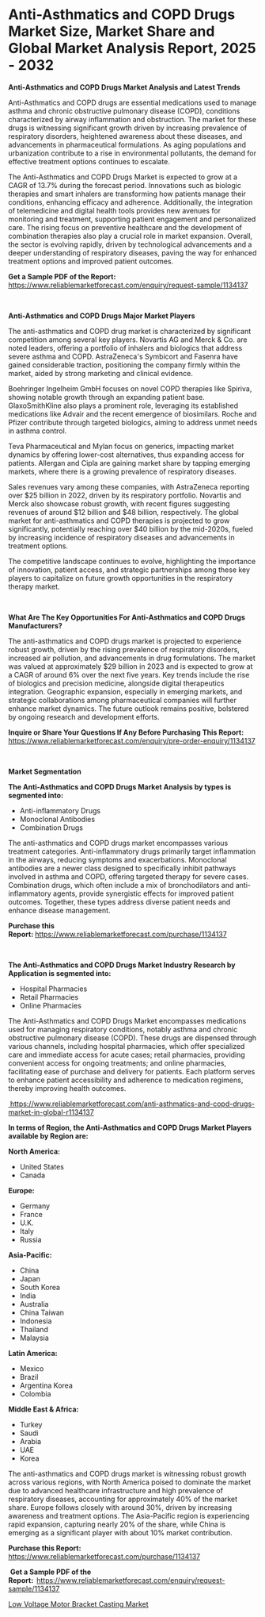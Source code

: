 <p><h1>Anti-Asthmatics and COPD Drugs Market Size, Market Share and Global Market Analysis Report, 2025 - 2032</h1></p><p><strong>Anti-Asthmatics and COPD Drugs Market Analysis and Latest Trends</strong></p>
<p><p>Anti-Asthmatics and COPD drugs are essential medications used to manage asthma and chronic obstructive pulmonary disease (COPD), conditions characterized by airway inflammation and obstruction. The market for these drugs is witnessing significant growth driven by increasing prevalence of respiratory disorders, heightened awareness about these diseases, and advancements in pharmaceutical formulations. As aging populations and urbanization contribute to a rise in environmental pollutants, the demand for effective treatment options continues to escalate.</p><p>The Anti-Asthmatics and COPD Drugs Market is expected to grow at a CAGR of 13.7% during the forecast period. Innovations such as biologic therapies and smart inhalers are transforming how patients manage their conditions, enhancing efficacy and adherence. Additionally, the integration of telemedicine and digital health tools provides new avenues for monitoring and treatment, supporting patient engagement and personalized care. The rising focus on preventive healthcare and the development of combination therapies also play a crucial role in market expansion. Overall, the sector is evolving rapidly, driven by technological advancements and a deeper understanding of respiratory diseases, paving the way for enhanced treatment options and improved patient outcomes.</p></p>
<p><strong>Get a Sample PDF of the Report:&nbsp;</strong> <a href="https://www.reliablemarketforecast.com/enquiry/request-sample/1134137?utm_campaign=2324&utm_medium=2&utm_source=Github&utm_content=ia&utm_term=25032025&utm_id=anti-asthmatics-and-copd-drugs">https://www.reliablemarketforecast.com/enquiry/request-sample/1134137</a></p>
<p>&nbsp;</p>
<p><strong>Anti-Asthmatics and COPD Drugs Major Market Players</strong></p>
<p><p>The anti-asthmatics and COPD drug market is characterized by significant competition among several key players. Novartis AG and Merck & Co. are noted leaders, offering a portfolio of inhalers and biologics that address severe asthma and COPD. AstraZeneca's Symbicort and Fasenra have gained considerable traction, positioning the company firmly within the market, aided by strong marketing and clinical evidence.</p><p>Boehringer Ingelheim GmbH focuses on novel COPD therapies like Spiriva, showing notable growth through an expanding patient base. GlaxoSmithKline also plays a prominent role, leveraging its established medications like Advair and the recent emergence of biosimilars. Roche and Pfizer contribute through targeted biologics, aiming to address unmet needs in asthma control.</p><p>Teva Pharmaceutical and Mylan focus on generics, impacting market dynamics by offering lower-cost alternatives, thus expanding access for patients. Allergan and Cipla are gaining market share by tapping emerging markets, where there is a growing prevalence of respiratory diseases.</p><p>Sales revenues vary among these companies, with AstraZeneca reporting over $25 billion in 2022, driven by its respiratory portfolio. Novartis and Merck also showcase robust growth, with recent figures suggesting revenues of around $12 billion and $48 billion, respectively. The global market for anti-asthmatics and COPD therapies is projected to grow significantly, potentially reaching over $40 billion by the mid-2020s, fueled by increasing incidence of respiratory diseases and advancements in treatment options.</p><p>The competitive landscape continues to evolve, highlighting the importance of innovation, patient access, and strategic partnerships among these key players to capitalize on future growth opportunities in the respiratory therapy market.</p></p>
<p>&nbsp;</p>
<p><strong>What Are The Key Opportunities For Anti-Asthmatics and COPD Drugs Manufacturers?</strong></p>
<p><p>The anti-asthmatics and COPD drugs market is projected to experience robust growth, driven by the rising prevalence of respiratory disorders, increased air pollution, and advancements in drug formulations. The market was valued at approximately $29 billion in 2023 and is expected to grow at a CAGR of around 6% over the next five years. Key trends include the rise of biologics and precision medicine, alongside digital therapeutics integration. Geographic expansion, especially in emerging markets, and strategic collaborations among pharmaceutical companies will further enhance market dynamics. The future outlook remains positive, bolstered by ongoing research and development efforts.</p></p>
<p><strong>Inquire or Share Your Questions If Any Before Purchasing This Report:</strong> <a href="https://www.reliablemarketforecast.com/enquiry/pre-order-enquiry/1134137?utm_campaign=2324&utm_medium=2&utm_source=Github&utm_content=ia&utm_term=25032025&utm_id=anti-asthmatics-and-copd-drugs">https://www.reliablemarketforecast.com/enquiry/pre-order-enquiry/1134137</a></p>
<p>&nbsp;</p>
<p><strong>Market Segmentation</strong></p>
<p><strong>The Anti-Asthmatics and COPD Drugs Market Analysis by types is segmented into:</strong></p>
<p><ul><li>Anti-inflammatory Drugs</li><li>Monoclonal Antibodies</li><li>Combination Drugs</li></ul></p>
<p><p>The anti-asthmatics and COPD drugs market encompasses various treatment categories. Anti-inflammatory drugs primarily target inflammation in the airways, reducing symptoms and exacerbations. Monoclonal antibodies are a newer class designed to specifically inhibit pathways involved in asthma and COPD, offering targeted therapy for severe cases. Combination drugs, which often include a mix of bronchodilators and anti-inflammatory agents, provide synergistic effects for improved patient outcomes. Together, these types address diverse patient needs and enhance disease management.</p></p>
<p><strong>Purchase this Report:&nbsp;</strong><a href="https://www.reliablemarketforecast.com/purchase/1134137?utm_campaign=2324&utm_medium=2&utm_source=Github&utm_content=ia&utm_term=25032025&utm_id=anti-asthmatics-and-copd-drugs">https://www.reliablemarketforecast.com/purchase/1134137</a></p>
<p>&nbsp;</p>
<p><strong>The Anti-Asthmatics and COPD Drugs Market Industry Research by Application is segmented into:</strong></p>
<p><ul><li>Hospital Pharmacies</li><li>Retail Pharmacies</li><li>Online Pharmacies</li></ul></p>
<p><p>The Anti-Asthmatics and COPD Drugs Market encompasses medications used for managing respiratory conditions, notably asthma and chronic obstructive pulmonary disease (COPD). These drugs are dispensed through various channels, including hospital pharmacies, which offer specialized care and immediate access for acute cases; retail pharmacies, providing convenient access for ongoing treatments; and online pharmacies, facilitating ease of purchase and delivery for patients. Each platform serves to enhance patient accessibility and adherence to medication regimens, thereby improving health outcomes.</p></p>
<p><a href="https://www.reliablemarketforecast.com/anti-asthmatics-and-copd-drugs-market-in-global-r1134137?utm_campaign=2324&utm_medium=2&utm_source=Github&utm_content=ia&utm_term=25032025&utm_id=anti-asthmatics-and-copd-drugs">&nbsp;https://www.reliablemarketforecast.com/anti-asthmatics-and-copd-drugs-market-in-global-r1134137</a></p>
<p><strong>In terms of Region, the Anti-Asthmatics and COPD Drugs Market Players available by Region are:</strong></p>
<p>
    <p> <strong> North America: </strong>
        <ul>
            <li>United States</li>
            <li>Canada</li>
        </ul>
        </p> 
    <p> <strong> Europe: </strong>
        <ul>
            <li>Germany</li>
            <li>France</li>
            <li>U.K.</li>
            <li>Italy</li>
            <li>Russia</li>
        </ul>
        </p> 
    <p> <strong> Asia-Pacific: </strong>
        <ul>
            <li>China</li>
            <li>Japan</li>
            <li>South Korea</li>
            <li>India</li>
            <li>Australia</li>
            <li>China Taiwan</li>
            <li>Indonesia</li>
            <li>Thailand</li>
            <li>Malaysia</li>
        </ul>
        </p> 
    <p> <strong> Latin America: </strong>
        <ul>
            <li>Mexico</li>
            <li>Brazil</li>
            <li>Argentina Korea</li>
            <li>Colombia</li>
        </ul>
        </p> 
    <p> <strong> Middle East & Africa: </strong>
        <ul>
            <li>Turkey</li>
            <li>Saudi</li>
            <li>Arabia</li>
            <li>UAE</li>
            <li>Korea</li>
        </ul>
    </p>
    </p>
<p><p>The anti-asthmatics and COPD drugs market is witnessing robust growth across various regions, with North America poised to dominate the market due to advanced healthcare infrastructure and high prevalence of respiratory diseases, accounting for approximately 40% of the market share. Europe follows closely with around 30%, driven by increasing awareness and treatment options. The Asia-Pacific region is experiencing rapid expansion, capturing nearly 20% of the share, while China is emerging as a significant player with about 10% market contribution.</p></p>
<p><strong>Purchase this Report: </strong><a href="https://www.reliablemarketforecast.com/purchase/1134137?utm_campaign=2324&utm_medium=2&utm_source=Github&utm_content=ia&utm_term=25032025&utm_id=anti-asthmatics-and-copd-drugs">https://www.reliablemarketforecast.com/purchase/1134137</a></p>
<p>&nbsp;<strong>Get a Sample PDF of the Report:&nbsp;&nbsp;</strong><a href="https://www.reliablemarketforecast.com/enquiry/request-sample/1134137?utm_campaign=2324&utm_medium=2&utm_source=Github&utm_content=ia&utm_term=25032025&utm_id=anti-asthmatics-and-copd-drugs">https://www.reliablemarketforecast.com/enquiry/request-sample/1134137</a></p>
<p><strong></strong></p>
<p><p><a href="https://github.com/kbollin866/Market-Research-Report-List-1/blob/main/low-voltage-motor-bracket-casting-market.md?utm_campaign=2324&utm_medium=2&utm_source=Github&utm_content=ia&utm_term=25032025&utm_id=anti-asthmatics-and-copd-drugs">Low Voltage Motor Bracket Casting Market</a></p></p>